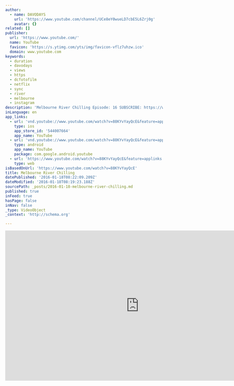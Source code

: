 ```yaml
---
author:
  - name: DAVODAYS
    url: 'https://www.youtube.com/channel/UCe8eY0wueLD7cbE5L6Zrj0g'
    avatar: {}
related: []
publisher:
  url: 'https://www.youtube.com/'
  name: YouTube
  favicon: 'https://s.ytimg.com/yts/img/favicon-vflz7uhzw.ico'
  domain: www.youtube.com
keywords:
  - duration
  - davodays
  - views
  - https
  - dcfotofilm
  - netflix
  - sync
  - river
  - melbourne
  - instagram
description: 'Melbourne River Chilling Episode: 16 SUBSCRIBE: https://www.youtube.com/channel/UCe8eY0wueLD7cbE5L6Zrj0g INSTAGRAM: https://instagram.com/dcfotofilm/ FACEBOOK: https://www.facebook.com/dcfotofilm TWITTER: https://twitter.com/dcfotofilm After a fun day meeting up with Jess & Alex and friends we went down to the Yarra river north of melbourne for a nice refreshing afternoon swimming and hanging by the river'
inLanguage: en
app_links:
  - url: 'vnd.youtube://www.youtube.com/watch?v=88KYvYayQcE&feature=applinks'
    type: ios
    app_store_id: '544007664'
    app_name: YouTube
  - url: 'vnd.youtube://www.youtube.com/watch?v=88KYvYayQcE&feature=applinks'
    type: android
    app_name: YouTube
    package: com.google.android.youtube
  - url: 'https://www.youtube.com/watch?v=88KYvYayQcE&feature=applinks'
    type: web
isBasedOnUrl: 'https://www.youtube.com/watch?v=88KYvYayQcE'
title: Melbourne River Chilling
datePublished: '2016-01-18T08:22:09.209Z'
dateModified: '2016-01-18T08:19:23.188Z'
sourcePath: _posts/2016-01-18-melbourne-river-chilling.md
published: true
inFeed: true
hasPage: false
inNav: false
_type: VideoObject
_context: 'http://schema.org'

---
```

<iframe src="https://cdn.embedly.com/widgets/media.html?src=https%3A%2F%2Fwww.youtube.com%2Fembed%2F88KYvYayQcE%3Ffeature%3Doembed&amp;url=https%3A%2F%2Fwww.youtube.com%2Fwatch%3Fv%3D88KYvYayQcE&amp;image=https%3A%2F%2Fi.ytimg.com%2Fvi%2F88KYvYayQcE%2Fhqdefault.jpg&amp;key=b7d04c9b404c499eba89ee7072e1c4f7&amp;type=text%2Fhtml&amp;schema=youtube" width="854" height="480" scrolling="no" frameborder="0" allowfullscreen="allowfullscreen" style=""></iframe>